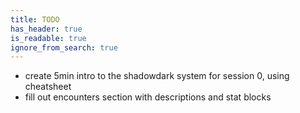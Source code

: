 ```yaml
---
title: TODO
has_header: true
is_readable: true
ignore_from_search: true
---
```


- create 5min intro to the shadowdark system for session 0, using cheatsheet
- fill out encounters section with descriptions and stat blocks